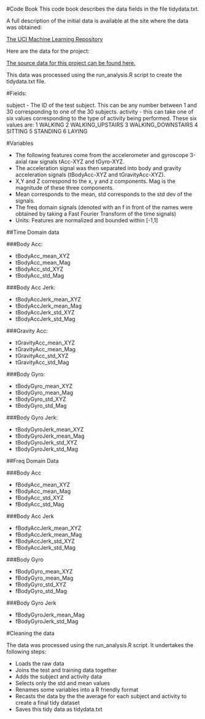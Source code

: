 #Code Book
This code book describes the data fields in the file tidydata.txt. 


A full description of the initial data is available at the site where the data was obtained: 

<a href="http://archive.ics.uci.edu/ml/datasets/Human+Activity+Recognition+Using+Smartphones">The UCI Machine Learning Repository</a>

Here are the data for the project: 

<a href="https://d396qusza40orc.cloudfront.net/getdata%2Fprojectfiles%2FUCI%20HAR%20Dataset.zip">The source data for this project can be found here.</a>


This data was processed using the run_analysis.R script to create the tidydata.txt file. 


#Fields:

subject - The ID of the test subject. This can be any number between 1 and 30 corresponding to one of the 30 subjects.
activity - this can take one of six values corresponding to the type of activity being performed. These six values are:
1 WALKING
2 WALKING_UPSTAIRS
3 WALKING_DOWNSTAIRS
4 SITTING
5 STANDING
6 LAYING

#Variables

* The following features come from the accelerometer and gyroscope 3-axial raw signals tAcc-XYZ and tGyro-XYZ.
* The acceleration signal was then separated into body and gravity acceleration signals (tBodyAcc-XYZ and tGravityAcc-XYZ).
* X,Y and Z correspond to the x, y and z components. Mag is the magnitude of these three components.
* Mean corresponds to the mean, std corresponds to the std dev of the signals.
* The freq domain signals (denoted with an f in front of the names were obtained by taking a Fast Fourier Transform of the time signals)
* Units: Features are normalized and bounded within [-1,1]

##Time Domain data

###Body Acc:

* tBodyAcc_mean_XYZ
* tBodyAcc_mean_Mag
* tBodyAcc_std_XYZ
* tBodyAcc_std_Mag

###Body Acc Jerk:

* tBodyAccJerk_mean_XYZ
* tBodyAccJerk_mean_Mag
* tBodyAccJerk_std_XYZ
* tBodyAccJerk_std_Mag

###Gravity Acc:

* tGravityAcc_mean_XYZ
* tGravityAcc_mean_Mag
* tGravityAcc_std_XYZ
* tGravityAcc_std_Mag

###Body Gyro:

* tBodyGyro_mean_XYZ
* tBodyGyro_mean_Mag
* tBodyGyro_std_XYZ
* tBodyGyro_std_Mag

###Body Gyro Jerk:

* tBodyGyroJerk_mean_XYZ
* tBodyGyroJerk_mean_Mag
* tBodyGyroJerk_std_XYZ
* tBodyGyroJerk_std_Mag


##Freq Domain Data

###Body Acc

* fBodyAcc_mean_XYZ
* fBodyAcc_mean_Mag
* fBodyAcc_std_XYZ
* fBodyAcc_std_Mag

###Body Acc Jerk

* fBodyAccJerk_mean_XYZ
* fBodyAccJerk_mean_Mag
* fBodyAccJerk_std_XYZ
* fBodyAccJerk_std_Mag

###Body Gyro

* fBodyGyro_mean_XYZ
* fBodyGyro_mean_Mag
* fBodyGyro_std_XYZ
* fBodyGyro_std_Mag

###Body Gyro Jerk

* fBodyGyroJerk_mean_Mag
* fBodyGyroJerk_std_Mag


#Cleaning the data

The data was processed using the run_analysis.R script. It undertakes the following steps:

* Loads the raw data
* Joins the test and training data together
* Adds the subject and activity data
* Selects only the std and mean values
* Renames some variables into a R friendly format
* Recasts the data by the the average for each subject and activity to create a final tidy dataset
* Saves this tidy data as tidydata.txt

